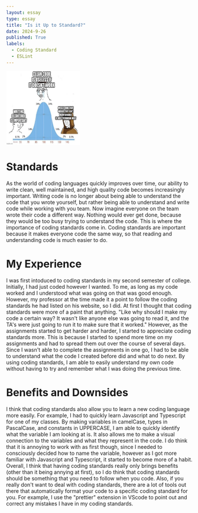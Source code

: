 ```yaml
---
layout: essay
type: essay
title: "Is it Up to Standard?"
date: 2024-9-26
published: True
labels:
  - Coding Standard
  - ESLint
---
```

<img width= 200px height = 200px src="../img/coding-standards/coding-standard-meme.webp">

# Standards
As the world of coding languages quickly improves over time, our ability to write clean, well maintained, and high quality code becomes increasingly important. Writing code is no longer about being able to understand the code that you wrote yourself, but rather being able to understand and write code while working with you team. Now imagine everyone on the team wrote their code a different way. Nothing would ever get done, because they would be too busy trying to understand the code. This is where the importance of coding standards come in. Coding standards are important because it makes everyone code the same way, so that reading and understanding code is much easier to do.

# My Experience
I was first intoduced to coding standards in my second semester of college. Initially, I had just coded however I wanted. To me, as long as my code worked and I understood what was going on that was good enough. However, my professor at the time made it a point to follow the coding standards he had listed on his website, so I did. At first I thought that coding standards were more of a paint that anything. "Like why should I make my code a certain way? It wasn't like anyone else was going to read it, and the TA's were just going to run it to make sure that it worked." However, as the assignments started to get harder and harder, I started to appreciate coding standards more. This is because I started to spend more time on my assignments and had to spread them out over the course of several days. Since I wasn't able to complete the assignments in one go, I had to be able to understand what the code I created before did and what to do next. By using coding standards, I am able to easily understand my own code without having to try and remember what I was doing the previous time.

# Benefits and Downsides
I think that coding standards also allow you to learn a new coding language more easily. For example, I had to quickly learn Javascript and Typescript for one of my classes. By making variables in camelCase, types in PascalCase, and constants in UPPERCASE, I am able to quickly identify what the variable I am looking at is. It also allows me to make a visual connection to the variables and what they represent in the code. I do think that it is annoying to work with as first though, since I needed to consciously decided how to name the variable, however as I got more familiar with Javascript and Typescript, it started to become more of a habit. Overall, I think that having coding standards really only brings benefits (other than it being annying at first), so I do think that coding standards should be something that you need to follow when you code. Also, if you really don't want to deal with coding standards, there are a lot of tools out there that automatically format your code to a specific coding standard for you. For example, I use the "prettier" extension in VScode to point out and correct any mistakes I have in my coding standards.
